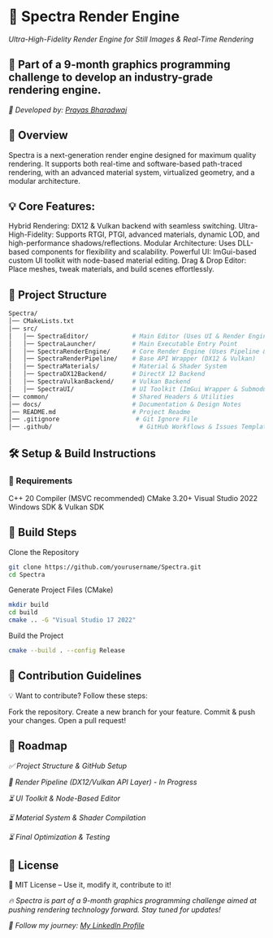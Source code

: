 # **📌 Spectra Render Engine**
*Ultra-High-Fidelity Render Engine for Still Images & Real-Time Rendering*

## 🚀 Part of a 9-month graphics programming challenge to develop an industry-grade rendering engine.

*📌 Developed by: [Prayas Bharadwaj](https://www.linkedin.com/in/prayas-bharadwaj-053886323/)*

## 🌟 Overview
Spectra is a next-generation render engine designed for maximum quality rendering. It supports both real-time and software-based path-traced rendering, with an advanced material system, virtualized geometry, and a modular architecture.

## 💡 Core Features:

Hybrid Rendering: DX12 & Vulkan backend with seamless switching.
Ultra-High-Fidelity: Supports RTGI, PTGI, advanced materials, dynamic LOD, and high-performance shadows/reflections.
Modular Architecture: Uses DLL-based components for flexibility and scalability.
Powerful UI: ImGui-based custom UI toolkit with node-based material editing.
Drag & Drop Editor: Place meshes, tweak materials, and build scenes effortlessly.
## 📂 Project Structure

``` bash
Spectra/
│── CMakeLists.txt
│── src/
│   │── SpectraEditor/            # Main Editor (Uses UI & Render Engine)
│   │── SpectraLauncher/          # Main Executable Entry Point
│   │── SpectraRenderEngine/      # Core Render Engine (Uses Pipeline & Materials)
│   │── SpectraRenderPipeline/    # Base API Wrapper (DX12 & Vulkan)
│   │── SpectraMaterials/         # Material & Shader System
│   │── SpectraDX12Backend/       # DirectX 12 Backend
│   │── SpectraVulkanBackend/     # Vulkan Backend
│   │── SpectraUI/                # UI Toolkit (ImGui Wrapper & Submodules)
│── common/                       # Shared Headers & Utilities
│── docs/                         # Documentation & Design Notes
│── README.md                     # Project Readme
│── .gitignore                     # Git Ignore File
│── .github/                        # GitHub Workflows & Issues Templates

```
## 🛠️ Setup & Build Instructions
### 📌 Requirements
C++ 20 Compiler (MSVC recommended)
CMake 3.20+
Visual Studio 2022
Windows SDK & Vulkan SDK

## 🔧 Build Steps
Clone the Repository

~~~bash
git clone https://github.com/yourusername/Spectra.git
cd Spectra
~~~

Generate Project Files (CMake)

~~~bash
mkdir build
cd build
cmake .. -G "Visual Studio 17 2022"
~~~

Build the Project
~~~bash
cmake --build . --config Release
~~~
## 📜 Contribution Guidelines
💡 Want to contribute? Follow these steps:

Fork the repository.
Create a new branch for your feature.
Commit & push your changes.
Open a pull request!
## 📌 Roadmap
*✅ Project Structure & GitHub Setup*

*🔄 Render Pipeline (DX12/Vulkan API Layer) - In Progress*

*⏳ UI Toolkit & Node-Based Editor*

*⏳ Material System & Shader Compilation*

*⏳ Final Optimization & Testing*

## 📄 License
📜 MIT License – Use it, modify it, contribute to it!

*🔥 Spectra is part of a 9-month graphics programming challenge aimed at pushing rendering technology forward. Stay tuned for updates!*

*📌 Follow my journey: [My LinkedIn Profile](https://www.linkedin.com/in/prayas-bharadwaj-053886323/)*
